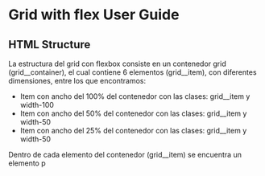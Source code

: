 # Grid with flex User Guide

## HTML Structure

La estructura del grid con flexbox consiste en un contenedor grid
(grid__container), el cual contiene 6 elementos (grid__item), con
diferentes dimensiones, entre los que encontramos:

* Item con ancho del 100% del contenedor con las clases: grid__item y width-100
* Item con ancho del 50% del contenedor con las clases: grid__item y width-50
* Item con ancho del 25% del contenedor con las clases: grid__item y width-50

Dentro de cada elemento del contenedor (grid__item) se encuentra un elemento p




